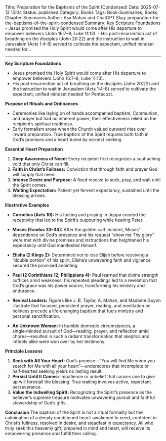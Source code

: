 Title: Preparation for the Baptisms of the Spirit (Condensed)
Date: 2025-07-12 15:04
Status: published
Category: Books
Tags: Book-Summaries, Books, Chapter-Summaries
Author: Asa Mahan and ChatGPT
Slug: preparation-for-the-baptisms-of-the-spirit-condensed
Summary: Key Scripture Foundations - Jesus promised the Holy Spirit would come after His departure to empower believers (John 16:7–8; Luke 11:13). - His post‑resurrection act of breathing on the disciples (John 20:22) and the instruction to wait in Jerusalem (Acts 1:4–8) served to cultivate the expectant, unified mindset needed for...


---

**Key Scripture Foundations**
- Jesus promised the Holy Spirit would come after His departure to empower believers (John 16:7–8; Luke 11:13).
- His post‑resurrection act of breathing on the disciples (John 20:22) and the instruction to wait in Jerusalem (Acts 1:4–8) served to cultivate the expectant, unified mindset needed for Pentecost.

**Purpose of Rituals and Ordinances**
- Ceremonies like laying on of hands accompanied baptism, Communion, and prayer but had no inherent power; their effectiveness relied on the recipient’s spiritual readiness.
- Early formalism arose when the Church valued outward rites over inward preparation. True baptism of the Spirit requires both faith in God’s promises and a heart tuned by earnest seeking.

**Essential Heart Preparation**
1. **Deep Awareness of Need:** Every recipient first recognizes a soul‑aching void that only Christ can fill.
2. **Faith in Christ’s Fullness:** Conviction that through faith and prayer God will supply that need.
3. **Intense Desire and Purpose:** A fixed resolve to seek, pray, and wait until the Spirit comes.
4. **Waiting Expectation:** Patient yet fervent expectancy, sustained until the blessing arrives.

**Illustrative Examples**
- **Cornelius (Acts 10):** His fasting and praying in Joppa created the receptivity that led to the Spirit’s outpouring while hearing Peter.

- **Moses (Exodus 33–34):** After the golden calf incident, Moses’ dependence on God’s presence and his request “show me Thy glory” were met with divine promises and instructions that heightened his expectancy until God manifested Himself.

- **Elisha (2 Kings 2):** Determined not to lose Elijah before receiving a “double portion” of his spirit, Elisha’s unwavering faith and vigilance secured the promised anointing.

- **Paul (2 Corinthians 12; Philippians 4):** Paul learned that divine strength suffices amid weakness; his repeated pleadings led to a revelation that God’s grace was his power source, transforming his ministry and endurance.

- **Revival Leaders:** Figures like J. B. Taylor, A. Mahan, and Madame Guyon illustrate that focused, persistent prayer, reading, and meditation on holiness precede a life‑changing baptism that fuels ministry and personal sanctification.

- **An Unknown Woman:** In humble domestic circumstances, a single‑minded pursuit of God—reading, prayer, and reflection amid chores—resulted in such a radiant transformation that skeptics and infidels alike were won over by her testimony.

**Principle Lessons**
1. **Seek with All Your Heart:** God’s promise—“You will find Me when you search for Me with all your heart”—underscores that incomplete or half‑hearted seeking yields no lasting result.
2. **Persist Until It Comes:** Impatience or unbelief that causes one to give up will forestall the blessing. True waiting involves active, expectant perseverance.
3. **Value the Indwelling Spirit:** Recognizing the Spirit’s presence as the believer’s supreme treasure motivates unwavering pursuit and faithful stewardship of God’s gifts.

**Conclusion**
The baptism of the Spirit is not a ritual formality but the culmination of a deeply conditioned heart: awakened to need, confident in Christ’s fullness, resolved in desire, and steadfast in expectancy. All who truly seek this heavenly gift, prepared in mind and heart, will receive its empowering presence and fulfill their calling.

